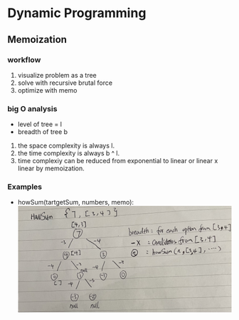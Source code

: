 # Dynamic Programming

## Memoization

### workflow

1. visualize problem as a tree
2. solve with recursive brutal force
3. optimize with memo

### big O analysis

- level of tree = l
- breadth of tree b

1. the space complexity is always l.
2. the time complexity is always b ^ l.
3. time complexiy can be reduced from exponential to linear or linear x linear by memoization.

### Examples

- howSum(tartgetSum, numbers, memo):
  ![image](../assets/howSum.jpg)
